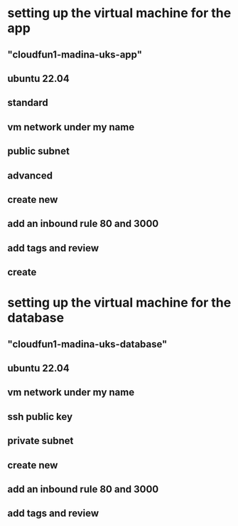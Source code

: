 # setting up the virtual machine for the app 

## "cloudfun1-madina-uks-app"
## ubuntu 22.04
## standard 
## vm network under my name
## public subnet 
## advanced
## create new 
## add an inbound rule 80 and 3000
## add tags and review
## create 



# setting up the virtual machine for the database

## "cloudfun1-madina-uks-database"
## ubuntu 22.04
## vm network under my name
## ssh public key 
## private subnet 
## create new 
## add an inbound rule 80 and 3000
## add tags and review